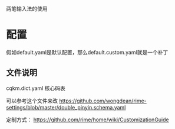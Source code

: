 两笔输入法的使用

# 配置

假如default.yaml是默认配置，那么default.custom.yaml就是一个补丁

## 文件说明

cqkm.dict.yaml  核心码表


可以参考这个文件来改
https://github.com/wongdean/rime-settings/blob/master/double_pinyin.schema.yaml

定制方式：
https://github.com/rime/home/wiki/CustomizationGuide